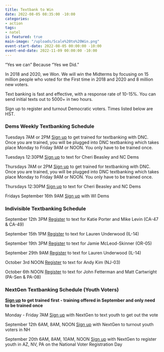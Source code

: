 ```yaml
---
title: Textbank to Win
date: 2022-08-05 08:35:00 -10:00
categories:
- action
tags:
- natel
is featured: true
main-image: "/uploads/Scale%20to%20Win.png"
event-start-date: 2022-08-05 00:00:00 -10:00
event-end-date: 2022-11-09 00:00:00 -10:00
---
```


“Yes we can” Because “Yes we Did.”

In 2018 and 2020, we Won. We will win the Midterms by focusing on 15 million people who voted for the First time in 2018 and 2020 and 8 million new voters.

Text banking is fast and effective, with a response rate of 10-15%. You can send initial texts out to 5000+ in two hours. 

Sign up to register and turnout Democratic voters. Times listed below are HST.

### Dems Weekly Textbanking Schedule

Tuesdays 7AM or 2PM [Sign up](https://events.democrats.org/event/418266/) to get trained for textbanking with DNC. Once you are trained, you will be plugged into DNC textbanking which takes place Monday to Friday 9AM or NOON. You only have to be trained once.

Tuesdays 12:30PM [Sign up](https://www.mobilize.us/blueunityin2022/event/491659/) to text for Cheri Beasley and NC Dems

Thursdays 7AM or 2PM [Sign up](https://events.democrats.org/event/418266/) to get trained for textbanking with DNC. Once you are trained, you will be plugged into DNC textbanking which takes place Monday to Friday 9AM or NOON. You only have to be trained once.

Thursdays 12:30PM [Sign up](https://www.mobilize.us/blueunityin2022/event/491659/) to text for Cheri Beasley and NC Dems

Fridays September 16th 9AM [Sign up](https://www.mobilize.us/wisdems/event/476162/) with WI Dems

     

### Indivisible Textbanking Schedule

September 12th 3PM [Register](https://indivisible.zoom.us/meeting/register/tZEvdeihqj0vGNXIRCcem-4UcKr_SG_sJhht) to text for Katie Porter and Mike Levin (CA-47 & CA-49)

September 15th 1PM [Register](https://indivisible.zoom.us/meeting/register/tZUrf-CupjgjG9AGLkILQtsbezml36s9UEkD) to text for Lauren Underwood (IL-14)

September 19th 3PM [Register](https://indivisible.zoom.us/meeting/register/tZMod-2uqDgrGt1qy6UaNk08XtJqcHBIrJ3D) to text for Jamie McLeod-Skinner (OR-05)

September 29th 9AM [Register](https://indivisible.zoom.us/meeting/register/tZckceGoqT0rGdWVZsveSyA0Z0FOjuooTzQu) to text for Lauren Underwood (IL-14) 

October 3rd NOON [Register](https://indivisible.zoom.us/meeting/register/tZwrdeiprj4iHdEY4g03puFXVT1yzRELmROx) to text for Andy Kim (NJ-03)

October 6th NOON [Register](https://indivisible.zoom.us/meeting/register/tZEpduqspj8iGdBSz2MuSRRhR2HSjs52zMl8) to text for John Fetterman and Matt Cartwright (PA-Sen & PA-08)


      
### NextGen Textbanking Schedule (Youth Voters)

**[Sign up](https://www.mobilize.us/nextgen/event/476432/) to get trained first - training offered in September and only need to be trained once**

Monday - Friday 7AM [Sign up](https://www.mobilize.us/nextgen/event/501401/) with NextGen to text youth to get out the vote

September 12th 6AM, 8AM, NOON [Sign up](https://www.mobilize.us/nextgen/event/499590/) with NextGen to turnout youth voters in NH

September 20th 6AM, 8AM, 10AM, NOON [Sign up](https://www.mobilize.us/nextgen/event/493919/) with NextGen to register youth in AZ, NV, PA on the National Voter Registration Day
